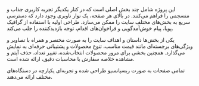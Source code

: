 این پروژه شامل چند بخش اصلی است که در کنار یکدیگر تجربه کاربری جذاب و منسجمی را فراهم می‌کنند. در بالای هر صفحه، یک نوار ناوبری وجود دارد که دسترسی سریع به بخش‌های مختلف سایت را ممکن می‌سازد. طراحی اولیه با استفاده از گرافیک پویا، پیام خوش‌آمدگویی و فراخوان‌های اقدام، توجه بازدیدکننده را جلب می‌کند.

یکی از بخش‌ها داستان و اهداف سایت را به صورت مختصر و همراه با تصاویر و ویژگی‌های برجسته‌ای مانند قیمت مناسب، تنوع محصولات و پشتیبانی حرفه‌ای به نمایش می‌گذارد. همچنین بخشی برای مرور محصولات انتخاب‌شده، تغییر تعداد، حذف آیتم و مشاهده خلاصه سفارش با محاسبات دقیق، ارائه شده است.

تمامی صفحات به صورت ریسپانسیو طراحی شده و تجربه‌ای یکپارچه در دستگاه‌های مختلف ارائه می‌دهند.
